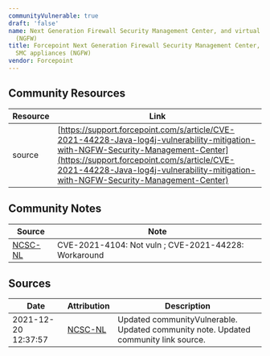 ```yaml
---
communityVulnerable: true
draft: 'false'
name: Next Generation Firewall Security Management Center, and virtual SMC appliances
  (NGFW)
title: Forcepoint Next Generation Firewall Security Management Center, and virtual
  SMC appliances (NGFW)
vendor: Forcepoint
---
```



## Community Resources
| Resource | Link |
| --- | --- |
| source | [https://support.forcepoint.com/s/article/CVE-2021-44228-Java-log4j-vulnerability-mitigation-with-NGFW-Security-Management-Center](https://support.forcepoint.com/s/article/CVE-2021-44228-Java-log4j-vulnerability-mitigation-with-NGFW-Security-Management-Center) |

## Community Notes
| Source | Note |
| --- | --- |
| [NCSC-NL](https://github.com/NCSC-NL/log4shell/blob/main/software/README.md) | CVE-2021-4104: Not vuln ; CVE-2021-44228: Workaround </ul> |

## Sources
| Date | Attribution | Description |
| --- | --- | --- |
| 2021-12-20 12:37:57 | [NCSC-NL](https://github.com/NCSC-NL/log4shell/blob/main/software/README.md) | Updated communityVulnerable. Updated community note. Updated community link source.  |
